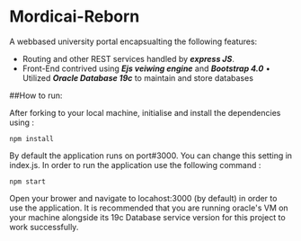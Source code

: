 # Mordicai-Reborn
 A webbased university portal encapsualting the following features:
* Routing and other REST services handled by ***express JS***.
* Front-End contrived using ***Ejs veiwing engine*** and ***Bootstrap 4.0*** 
• Utilized ***Oracle Database 19c*** to maintain and store databases

##How to run:

After forking to your local machine, initialise and install the dependencies using :
```
npm install 

```
By default the application runs on port#3000. You can change this setting in index.js. In order to run the application use the following command :
```
npm start

```
Open your brower and navigate to locahost:3000 (by default) in order to use the application. It is recommended that you are running oracle's VM on your machine alongside its 19c Database service version for this project to work successfully.
